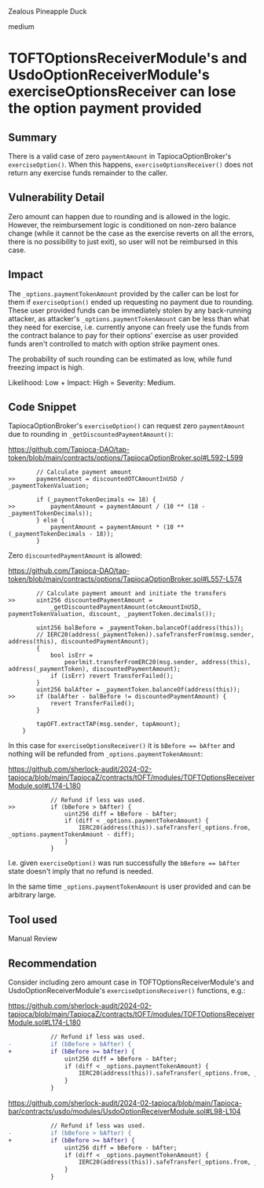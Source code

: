 Zealous Pineapple Duck

medium

# TOFTOptionsReceiverModule's and UsdoOptionReceiverModule's exerciseOptionsReceiver can lose the option payment provided

## Summary

There is a valid case of zero `paymentAmount` in TapiocaOptionBroker's `exerciseOption()`. When this happens, `exerciseOptionsReceiver()` does not return any exercise funds remainder to the caller.

## Vulnerability Detail

Zero amount can happen due to rounding and is allowed in the logic. However, the reimbursement logic is conditioned on non-zero balance change (while it cannot be the case as the exercise reverts on all the errors, there is no possibility to just exit), so user will not be reimbursed in this case.

## Impact

The `_options.paymentTokenAmount` provided by the caller can be lost for them if `exerciseOption()` ended up requesting no payment due to rounding. These user provided funds can be immediately stolen by any back-running attacker, as attacker's `_options.paymentTokenAmount` can be less than what they need for exercise, i.e. currently anyone can freely use the funds from the contract balance to pay for their options' exercise as user provided funds aren't controlled to match with option strike payment ones.

The probability of such rounding can be estimated as low, while fund freezing impact is high.

Likelihood: Low + Impact: High = Severity: Medium.

## Code Snippet

TapiocaOptionBroker's `exerciseOption()` can request zero `paymentAmount` due to rounding in `_getDiscountedPaymentAmount()`:

https://github.com/Tapioca-DAO/tap-token/blob/main/contracts/options/TapiocaOptionBroker.sol#L592-L599

```solidity
        // Calculate payment amount
>>      paymentAmount = discountedOTCAmountInUSD / _paymentTokenValuation;

        if (_paymentTokenDecimals <= 18) {
>>          paymentAmount = paymentAmount / (10 ** (18 - _paymentTokenDecimals));
        } else {
            paymentAmount = paymentAmount * (10 ** (_paymentTokenDecimals - 18));
        }
```

Zero `discountedPaymentAmount` is allowed:

https://github.com/Tapioca-DAO/tap-token/blob/main/contracts/options/TapiocaOptionBroker.sol#L557-L574

```solidity
        // Calculate payment amount and initiate the transfers
>>      uint256 discountedPaymentAmount =
            _getDiscountedPaymentAmount(otcAmountInUSD, paymentTokenValuation, discount, _paymentToken.decimals());

        uint256 balBefore = _paymentToken.balanceOf(address(this));
        // IERC20(address(_paymentToken)).safeTransferFrom(msg.sender, address(this), discountedPaymentAmount);
        {
            bool isErr =
                pearlmit.transferFromERC20(msg.sender, address(this), address(_paymentToken), discountedPaymentAmount);
            if (isErr) revert TransferFailed();
        }
        uint256 balAfter = _paymentToken.balanceOf(address(this));
>>      if (balAfter - balBefore != discountedPaymentAmount) {
            revert TransferFailed();
        }

        tapOFT.extractTAP(msg.sender, tapAmount);
    }
```

In this case for `exerciseOptionsReceiver()` it is `bBefore == bAfter` and nothing will be refunded from `_options.paymentTokenAmount`:

https://github.com/sherlock-audit/2024-02-tapioca/blob/main/TapiocaZ/contracts/tOFT/modules/TOFTOptionsReceiverModule.sol#L174-L180

```solidity
            // Refund if less was used.
>>          if (bBefore > bAfter) {
                uint256 diff = bBefore - bAfter;
                if (diff < _options.paymentTokenAmount) {
                    IERC20(address(this)).safeTransfer(_options.from, _options.paymentTokenAmount - diff);
                }
            }
```

I.e. given `exerciseOption()` was run successfully the `bBefore == bAfter` state doesn't imply that no refund is needed.

In the same time `_options.paymentTokenAmount` is user provided and can be arbitrary large.

## Tool used

Manual Review

## Recommendation

Consider including zero amount case in TOFTOptionsReceiverModule's and UsdoOptionReceiverModule's `exerciseOptionsReceiver()` functions, e.g.:

https://github.com/sherlock-audit/2024-02-tapioca/blob/main/TapiocaZ/contracts/tOFT/modules/TOFTOptionsReceiverModule.sol#L174-L180

```diff
            // Refund if less was used.
-           if (bBefore > bAfter) {
+           if (bBefore >= bAfter) {
                uint256 diff = bBefore - bAfter;
                if (diff < _options.paymentTokenAmount) {
                    IERC20(address(this)).safeTransfer(_options.from, _options.paymentTokenAmount - diff);
                }
            }
```

https://github.com/sherlock-audit/2024-02-tapioca/blob/main/Tapioca-bar/contracts/usdo/modules/UsdoOptionReceiverModule.sol#L98-L104

```diff
            // Refund if less was used.
-           if (bBefore > bAfter) {
+           if (bBefore >= bAfter) {
                uint256 diff = bBefore - bAfter;
                if (diff < _options.paymentTokenAmount) {
                    IERC20(address(this)).safeTransfer(_options.from, _options.paymentTokenAmount - diff);
                }
            }
```
